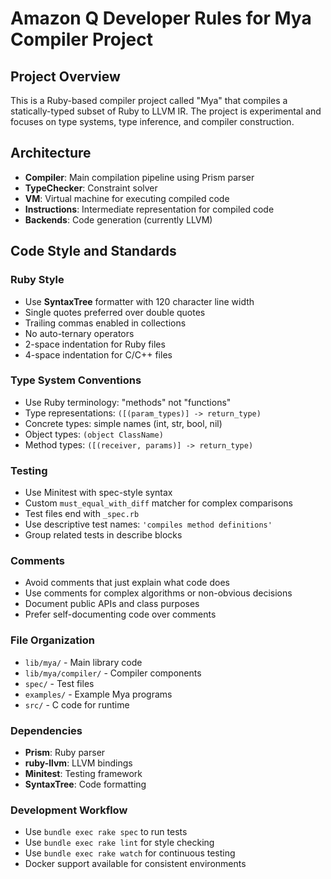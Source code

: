 # Amazon Q Developer Rules for Mya Compiler Project

## Project Overview
This is a Ruby-based compiler project called "Mya" that compiles a statically-typed subset of Ruby to LLVM IR. The project is experimental and focuses on type systems, type inference, and compiler construction.

## Architecture
- **Compiler**: Main compilation pipeline using Prism parser
- **TypeChecker**: Constraint solver
- **VM**: Virtual machine for executing compiled code
- **Instructions**: Intermediate representation for compiled code
- **Backends**: Code generation (currently LLVM)

## Code Style and Standards

### Ruby Style
- Use **SyntaxTree** formatter with 120 character line width
- Single quotes preferred over double quotes
- Trailing commas enabled in collections
- No auto-ternary operators
- 2-space indentation for Ruby files
- 4-space indentation for C/C++ files

### Type System Conventions
- Use Ruby terminology: "methods" not "functions"
- Type representations: `([(param_types)] -> return_type)`
- Concrete types: simple names (int, str, bool, nil)
- Object types: `(object ClassName)`
- Method types: `([(receiver, params)] -> return_type)`

### Testing
- Use Minitest with spec-style syntax
- Custom `must_equal_with_diff` matcher for complex comparisons
- Test files end with `_spec.rb`
- Use descriptive test names: `'compiles method definitions'`
- Group related tests in describe blocks

### Comments
- Avoid comments that just explain what code does
- Use comments for complex algorithms or non-obvious decisions
- Document public APIs and class purposes
- Prefer self-documenting code over comments

### File Organization
- `lib/mya/` - Main library code
- `lib/mya/compiler/` - Compiler components
- `spec/` - Test files
- `examples/` - Example Mya programs
- `src/` - C code for runtime

### Dependencies
- **Prism**: Ruby parser
- **ruby-llvm**: LLVM bindings
- **Minitest**: Testing framework
- **SyntaxTree**: Code formatting

### Development Workflow
- Use `bundle exec rake spec` to run tests
- Use `bundle exec rake lint` for style checking
- Use `bundle exec rake watch` for continuous testing
- Docker support available for consistent environments
